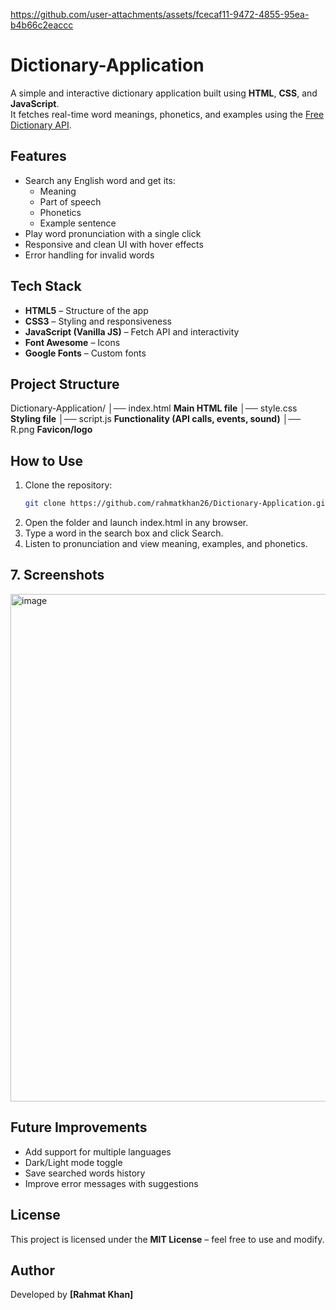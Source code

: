 https://github.com/user-attachments/assets/fcecaf11-9472-4855-95ea-b4b66c2eaccc

# Dictionary-Application
A simple and interactive dictionary application built using **HTML**, **CSS**, and **JavaScript**.  
It fetches real-time word meanings, phonetics, and examples using the [Free Dictionary API](https://dictionaryapi.dev/).

##  Features
- Search any English word and get its:
  - Meaning  
  - Part of speech  
  - Phonetics  
  - Example sentence  
- Play word pronunciation with a single click  
- Responsive and clean UI with hover effects  
- Error handling for invalid words  

##  Tech Stack
- **HTML5** – Structure of the app  
- **CSS3** – Styling and responsiveness  
- **JavaScript (Vanilla JS)** – Fetch API and interactivity  
- **Font Awesome** – Icons  
- **Google Fonts** – Custom fonts  

##  Project Structure
Dictionary-Application/
│── index.html       **Main HTML file** 
│── style.css        **Styling file**
│── script.js        **Functionality (API calls, events, sound)**
│── R.png            **Favicon/logo**

##  How to Use
1. Clone the repository:
   ```bash
   git clone https://github.com/rahmatkhan26/Dictionary-Application.git
3. Open the folder and launch index.html in any browser.
4. Type a word in the search box and click Search.
5. Listen to pronunciation and view meaning, examples, and phonetics.

## 7. Screenshots
 <img width="1350" height="812" alt="image" src="https://github.com/user-attachments/assets/988e837f-b1ab-45aa-ad65-4012c9d101ab" />
 
##  Future Improvements
- Add support for multiple languages  
- Dark/Light mode toggle  
- Save searched words history  
- Improve error messages with suggestions  

##  License
This project is licensed under the **MIT License** – feel free to use and modify.  

##  Author
Developed by **[Rahmat Khan]**
